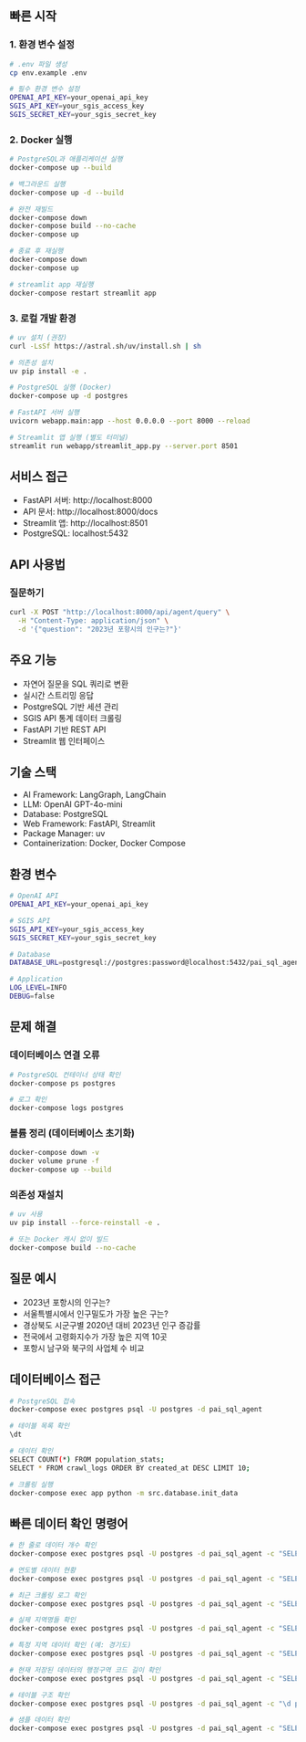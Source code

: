 
## 빠른 시작

### 1. 환경 변수 설정

```bash
# .env 파일 생성
cp env.example .env

# 필수 환경 변수 설정
OPENAI_API_KEY=your_openai_api_key
SGIS_API_KEY=your_sgis_access_key
SGIS_SECRET_KEY=your_sgis_secret_key
```

### 2. Docker 실행

```bash
# PostgreSQL과 애플리케이션 실행
docker-compose up --build

# 백그라운드 실행
docker-compose up -d --build

# 완전 재빌드
docker-compose down
docker-compose build --no-cache
docker-compose up

# 종료 후 재실행
docker-compose down
docker-compose up

# streamlit app 재실행
docker-compose restart streamlit app
```

### 3. 로컬 개발 환경

```bash
# uv 설치 (권장)
curl -LsSf https://astral.sh/uv/install.sh | sh

# 의존성 설치
uv pip install -e .

# PostgreSQL 실행 (Docker)
docker-compose up -d postgres

# FastAPI 서버 실행
uvicorn webapp.main:app --host 0.0.0.0 --port 8000 --reload

# Streamlit 앱 실행 (별도 터미널)
streamlit run webapp/streamlit_app.py --server.port 8501
```

## 서비스 접근

- FastAPI 서버: http://localhost:8000
- API 문서: http://localhost:8000/docs
- Streamlit 앱: http://localhost:8501
- PostgreSQL: localhost:5432

## API 사용법

### 질문하기
```bash
curl -X POST "http://localhost:8000/api/agent/query" \
  -H "Content-Type: application/json" \
  -d '{"question": "2023년 포항시의 인구는?"}'
```

## 주요 기능

- 자연어 질문을 SQL 쿼리로 변환
- 실시간 스트리밍 응답
- PostgreSQL 기반 세션 관리
- SGIS API 통계 데이터 크롤링
- FastAPI 기반 REST API
- Streamlit 웹 인터페이스

## 기술 스택

- AI Framework: LangGraph, LangChain
- LLM: OpenAI GPT-4o-mini
- Database: PostgreSQL
- Web Framework: FastAPI, Streamlit
- Package Manager: uv
- Containerization: Docker, Docker Compose

## 환경 변수

```bash
# OpenAI API
OPENAI_API_KEY=your_openai_api_key

# SGIS API
SGIS_API_KEY=your_sgis_access_key
SGIS_SECRET_KEY=your_sgis_secret_key

# Database
DATABASE_URL=postgresql://postgres:password@localhost:5432/pai_sql_agent

# Application
LOG_LEVEL=INFO
DEBUG=false
```

## 문제 해결

### 데이터베이스 연결 오류
```bash
# PostgreSQL 컨테이너 상태 확인
docker-compose ps postgres

# 로그 확인
docker-compose logs postgres
```

### 볼륨 정리 (데이터베이스 초기화)
```bash
docker-compose down -v
docker volume prune -f
docker-compose up --build
```

### 의존성 재설치
```bash
# uv 사용
uv pip install --force-reinstall -e .

# 또는 Docker 캐시 없이 빌드
docker-compose build --no-cache
```

## 질문 예시

- 2023년 포항시의 인구는?
- 서울특별시에서 인구밀도가 가장 높은 구는?
- 경상북도 시군구별 2020년 대비 2023년 인구 증감률
- 전국에서 고령화지수가 가장 높은 지역 10곳
- 포항시 남구와 북구의 사업체 수 비교

## 데이터베이스 접근

```bash
# PostgreSQL 접속
docker-compose exec postgres psql -U postgres -d pai_sql_agent

# 테이블 목록 확인
\dt

# 데이터 확인
SELECT COUNT(*) FROM population_stats;
SELECT * FROM crawl_logs ORDER BY created_at DESC LIMIT 10;

# 크롤링 실행
docker-compose exec app python -m src.database.init_data
```

## 빠른 데이터 확인 명령어

```bash
# 한 줄로 데이터 개수 확인
docker-compose exec postgres psql -U postgres -d pai_sql_agent -c "SELECT COUNT(*) FROM population_stats;"

# 연도별 데이터 현황
docker-compose exec postgres psql -U postgres -d pai_sql_agent -c "SELECT year, COUNT(*) FROM population_stats GROUP BY year ORDER BY year;"

# 최근 크롤링 로그 확인
docker-compose exec postgres psql -U postgres -d pai_sql_agent -c "SELECT api_endpoint, year, status, created_at FROM crawl_logs ORDER BY created_at DESC LIMIT 5;"

# 실제 지역명들 확인
docker-compose exec postgres psql -U postgres -d pai_sql_agent -c "SELECT DISTINCT adm_nm FROM population_stats ORDER BY adm_nm;"

# 특정 지역 데이터 확인 (예: 경기도)
docker-compose exec postgres psql -U postgres -d pai_sql_agent -c "SELECT year, adm_nm, tot_ppltn FROM population_stats WHERE adm_nm LIKE '%경기도%' ORDER BY year;"

# 현재 저장된 데이터의 행정구역 코드 길이 확인
docker-compose exec postgres psql -U postgres -d pai_sql_agent -c "SELECT adm_cd, adm_nm, LENGTH(adm_cd) as code_length FROM population_stats WHERE year = 2023 ORDER BY adm_cd LIMIT 10;"

# 테이블 구조 확인
docker-compose exec postgres psql -U postgres -d pai_sql_agent -c "\d population_stats"

# 샘플 데이터 확인
docker-compose exec postgres psql -U postgres -d pai_sql_agent -c "SELECT adm_cd, adm_nm, tot_ppltn FROM population_stats WHERE year = 2023 ORDER BY adm_cd;"

```
